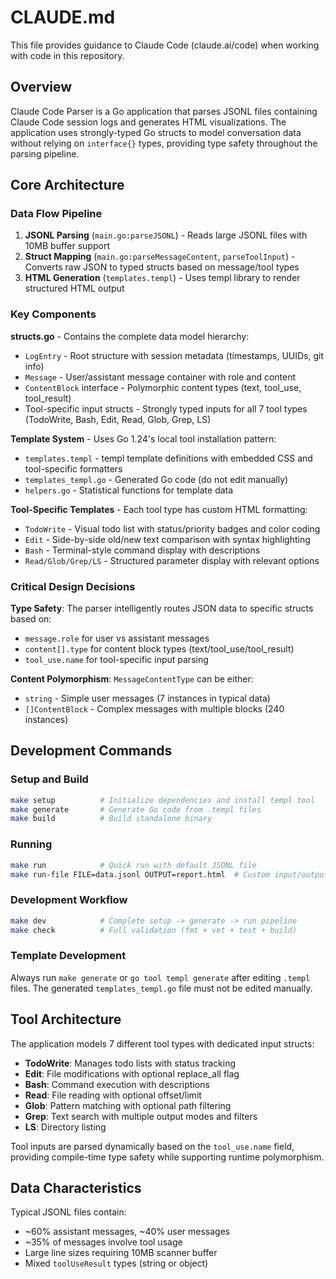 # CLAUDE.md

This file provides guidance to Claude Code (claude.ai/code) when working with code in this repository.

## Overview

Claude Code Parser is a Go application that parses JSONL files containing Claude Code session logs and generates HTML visualizations. The application uses strongly-typed Go structs to model conversation data without relying on `interface{}` types, providing type safety throughout the parsing pipeline.

## Core Architecture

### Data Flow Pipeline
1. **JSONL Parsing** (`main.go:parseJSONL`) - Reads large JSONL files with 10MB buffer support
2. **Struct Mapping** (`main.go:parseMessageContent`, `parseToolInput`) - Converts raw JSON to typed structs based on message/tool types  
3. **HTML Generation** (`templates.templ`) - Uses templ library to render structured HTML output

### Key Components

**structs.go** - Contains the complete data model hierarchy:
- `LogEntry` - Root structure with session metadata (timestamps, UUIDs, git info)
- `Message` - User/assistant message container with role and content
- `ContentBlock` interface - Polymorphic content types (text, tool_use, tool_result)
- Tool-specific input structs - Strongly typed inputs for all 7 tool types (TodoWrite, Bash, Edit, Read, Glob, Grep, LS)

**Template System** - Uses Go 1.24's local tool installation pattern:
- `templates.templ` - templ template definitions with embedded CSS and tool-specific formatters
- `templates_templ.go` - Generated Go code (do not edit manually)
- `helpers.go` - Statistical functions for template data

**Tool-Specific Templates** - Each tool type has custom HTML formatting:
- `TodoWrite` - Visual todo list with status/priority badges and color coding
- `Edit` - Side-by-side old/new text comparison with syntax highlighting
- `Bash` - Terminal-style command display with descriptions
- `Read/Glob/Grep/LS` - Structured parameter display with relevant options

### Critical Design Decisions

**Type Safety**: The parser intelligently routes JSON data to specific structs based on:
- `message.role` for user vs assistant messages
- `content[].type` for content block types (text/tool_use/tool_result) 
- `tool_use.name` for tool-specific input parsing

**Content Polymorphism**: `MessageContentType` can be either:
- `string` - Simple user messages (7 instances in typical data)
- `[]ContentBlock` - Complex messages with multiple blocks (240 instances)

## Development Commands

### Setup and Build
```bash
make setup          # Initialize dependencies and install templ tool
make generate       # Generate Go code from .templ files  
make build          # Build standalone binary
```

### Running
```bash
make run            # Quick run with default JSONL file
make run-file FILE=data.jsonl OUTPUT=report.html  # Custom input/output
```

### Development Workflow
```bash
make dev            # Complete setup -> generate -> run pipeline
make check          # Full validation (fmt + vet + test + build)
```

### Template Development
Always run `make generate` or `go tool templ generate` after editing `.templ` files. The generated `templates_templ.go` file must not be edited manually.

## Tool Architecture

The application models 7 different tool types with dedicated input structs:
- **TodoWrite**: Manages todo lists with status tracking
- **Edit**: File modifications with optional replace_all flag
- **Bash**: Command execution with descriptions
- **Read**: File reading with optional offset/limit
- **Glob**: Pattern matching with optional path filtering
- **Grep**: Text search with multiple output modes and filters
- **LS**: Directory listing

Tool inputs are parsed dynamically based on the `tool_use.name` field, providing compile-time type safety while supporting runtime polymorphism.

## Data Characteristics

Typical JSONL files contain:
- ~60% assistant messages, ~40% user messages
- ~35% of messages involve tool usage
- Large line sizes requiring 10MB scanner buffer
- Mixed `toolUseResult` types (string or object)